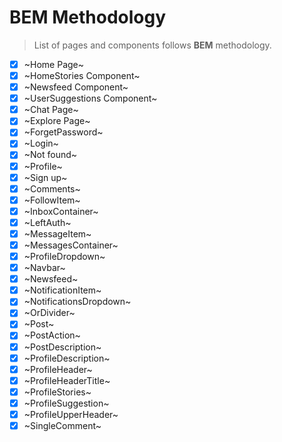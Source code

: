 # BEM Methodology
> List of pages and components follows **BEM** methodology.

- [x] ~Home Page~
- [x] ~HomeStories Component~
- [x] ~Newsfeed Component~
- [x] ~UserSuggestions Component~
- [x] ~Chat Page~
- [x] ~Explore Page~
- [x] ~ForgetPassword~
- [x] ~Login~
- [x] ~Not found~
- [x] ~Profile~
- [x] ~Sign up~
- [x] ~Comments~
- [x] ~FollowItem~
- [x] ~InboxContainer~
- [x] ~LeftAuth~
- [x] ~MessageItem~
- [x] ~MessagesContainer~
- [x] ~ProfileDropdown~
- [x] ~Navbar~
- [x] ~Newsfeed~
- [x] ~NotificationItem~
- [x] ~NotificationsDropdown~
- [x] ~OrDivider~
- [x] ~Post~
- [x] ~PostAction~
- [x] ~PostDescription~
- [x] ~ProfileDescription~
- [x] ~ProfileHeader~
- [x] ~ProfileHeaderTitle~
- [x] ~ProfileStories~
- [x] ~ProfileSuggestion~
- [x] ~ProfileUpperHeader~
- [x] ~SingleComment~